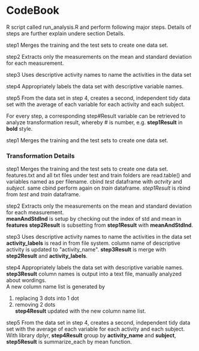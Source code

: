 CodeBook
==================


R script called run_analysis.R and perform following major steps. Details of steps are further explain undere section Details.

step1 Merges the training and the test sets to create one data set.

step2 Extracts only the measurements on the mean and standard deviation for each measurement. 

step3 Uses descriptive activity names to name the activities in the data set

step4 Appropriately labels the data set with descriptive variable names. 

step5 From the data set in step 4, creates a second, independent tidy data set with the average of each variable for each activity and each subject.

For every step, a corresponding step#Result variable can be retrieved to analyze transformation result, whereby # is number, e.g. <b>step1Result</b> in <b>bold</b> style.

step1 Merges the training and the test sets to create one data set.


<h3>Transformation Details</h3>
step1 Merges the training and the test sets to create one data set.<br>
features.txt and all txt files under test and train folders are read.table() and variables named as per filename. cbind <i>test</i> dataframe with <i>actvity</i> and <i>subject</i>. same cbind perform again on <i>train</i> dataframe. <i>step1Result</i> is rbind from <i>test</i> and <i>train</i> dataframe.


step2 Extracts only the measurements on the mean and standard deviation for each measurement. <br>
<b>meanAndStdInd</b> is setup by checking out the index of std and mean in <b>features</b>
<b>step2Result</b> is subsetting from <b>step1Result</b> with <b>meanAndStdInd</b>.


step3 Uses descriptive activity names to name the activities in the data set<br>
<b>activity_labels</b> is read in from file system. column name of descriptive activity is updated to "activity_name". <b>step3Result</b> is merge with <b>step2Result</b> and <b>activity_labels</b>.


step4 Appropriately labels the data set with descriptive variable names.<br>
<b>step3Result</b> column names is output into a text file, manually analyzed about wordings. <br>
A new column name list is generated by <br>
1. replacing 3 dots into 1 dot <br>
2. removing 2 dots<br>
<b>step4Result</b> updated with the new column name list.<br>


step5 From the data set in step 4, creates a second, independent tidy data set with the average of each variable for each activity and each subject.<br>
With library dplyr, <b>step4Result</b> group by <b>activity_name</b> and <b>subject</b>, <b>step5Result</b> is summarize_each by mean function.  



